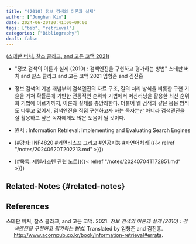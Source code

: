 ```yaml
---
title: "(2010) 정보 검색의 이론과 실제"
author: ["Junghan Kim"]
date: 2024-06-20T20:41:00+09:00
tags: ["bib", "retrieval"]
categories: ["Bibliography"]
draft: false
---
```


(<a href="#citeproc_bib_item_1">스테판 버처, 찰스 클라크, and 고든 코맥 2021</a>)

-   "정보 검색의 이론과 실제 (2010) : 검색엔진을 구현하고 평가하는 방법" 스테판 버처 and 찰스 클라크 and 고든 코맥 2021 임형준 and 김진홍
-   정보 검색의 기본 개념부터 검색엔진의 자료 구조, 질의 처리 방식을 비롯한 구현 기술을 거쳐 확률론에 기반한 전통적인 순위화 기법에서 머신러닝을 활용한 최신 순위화 기법에 이르기까지, 이론과 실제를 총망라한다. 더불어 웹 검색과 같은 응용 방식도 다루고 있어서, 검색엔진을 직접 구현하고자 하는 독자뿐만 아니라 검색엔진을 잘 활용하고 싶은 독자에게도 많은 도움이 될 것이다.
-   원서 : Information Retrieval: Implementing and Evaluating Search Engines

-   [#강좌: INF4820 #커먼리스프 그리고 #인공지능 #자연어처리]({{< relref "/notes/20240620T202213.md" >}})
-   [#목록: 제텔카스텐 관련 노트]({{< relref "/notes/20240704T172851.md" >}})


## Related-Notes {#related-notes}

## References

<style>.csl-entry{text-indent: -1.5em; margin-left: 1.5em;}</style><div class="csl-bib-body">
  <div class="csl-entry"><a id="citeproc_bib_item_1"></a>스테판 버처, 찰스 클라크, and 고든 코맥. 2021. <i>정보 검색의 이론과 실제 (2010) : 검색엔진을 구현하고 평가하는 방법</i>. Translated by 임형준 and 김진홍. <a href="http://www.acornpub.co.kr/book/information-retrieval#errata">http://www.acornpub.co.kr/book/information-retrieval#errata</a>.</div>
</div>
